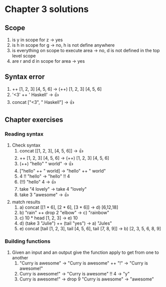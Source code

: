 # Chapter 3 solutions
## Scope
1. is y in scope for z → yes
2. is h in scope for g → no, h is not define anywhere
3. is everything on scope to execute area → no, d is not defined in the top level scope
3. are r and d in scope for area → yes
## Syntax error
1. ++ [1, 2, 3] [4, 5, 6] → (++) [1, 2, 3] [4, 5, 6]
2. '<3' ++ ' Haskell' → 👍
3. concat ["<3", " Haskell"] → 👍
## Chapter exercises
### Reading syntax
1. Check syntax 
    1. concat [[1, 2, 3], [4, 5, 6]] → 👍
    2. ++ [1, 2, 3] [4, 5, 6] → (++) [1, 2, 3] [4, 5, 6]
    3. (++) "hello" " world" → 👍
    4. ["hello" ++ " world] → "hello" ++ " world"
    5. 4 !! "hello" → "hello" !! 4
    6. (!!) "hello" 4 → 👍
    7. take "4 lovely" → take 4 "lovely"
    8. take 3 "awesome" → 👍
2. match results
    1. a) concat [[1 * 6], [2 * 6], [3 * 6]] → d) [6,12,18]
    2. b) "rain" ++ drop 2 "elbow" → c) "rainbow"
    3. c) 10 * head [1, 2, 3] → e) 10
    4. d) (take 3 "Julie") ++ (tail "yes") → a) "Jules"
    5. e) concat [tail [1, 2, 3], tail [4, 5, 6], tail [7, 8, 9]] → b) [2, 3, 5, 6, 8, 9]

### Building functions
1. Given an input and an output give the function apply to get from one to another
    1. "Curry is awesome" → "Curry is awesome" ++ "!" → "Curry is awesome!"
    2. Curry is awesome!" → "Curry is awesome" !! 4  → "y"
    3. Curry is awesome!" → drop 9 "Curry is awesome" → "awesome"

